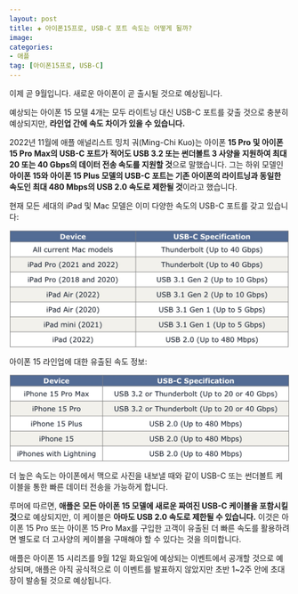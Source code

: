 ```yaml
---
layout: post  
title: ✚ 아이폰15프로, USB-C 포트 속도는 어떻게 될까?
image: 
categories:
- 애플
tag: [아이폰15프로, USB-C]
---
```


<p class="drop-korean">
이제 곧 9월입니다. 새로운 아이폰이 곧 출시될 것으로 예상됩니다.
</p>


예상되는 아이폰 15 모델 4개는 모두 라이트닝 대신 USB-C 포트를 갖출 것으로 충분히 예상되지만, **라인업 간에 속도 차이가 있을 수 있습니다.**

2022년 11월에 애플 애널리스트 밍치 궈(Ming-Chi Kuo)는 아이폰 **15 Pro 및 아이폰 15 Pro Max의 USB-C 포트가 적어도 USB 3.2 또는 썬더볼트 3 사양을 지원하여 최대 20 또는 40 Gbps의 데이터 전송 속도를 지원할 것**으로 말했습니다. 그는 하위 모델인 **아이폰 15와 아이폰 15 Plus 모델의 USB-C 포트는 기존 아이폰의 라이트닝과 동일한 속도인 최대 480 Mbps의 USB 2.0 속도로 제한될 것**이라고 했습니다.

현재 모든 세대의 iPad 및 Mac 모델은 이미 다양한 속도의 USB-C 포트를 갖고 있습니다:
<div class="markdown-image">
<img src="/assets/article_images/2023-08-29-usbc-velocity/1.jpg" alt="" align="middle"/> </div>

아이폰 15 라인업에 대한 유출된 속도 정보:
<div class="markdown-image">
<img src="/assets/article_images/2023-08-29-usbc-velocity/2.jpg" alt="" align="middle"/> </div>

더 높은 속도는 아이폰에서 맥으로 사진을 내보낼 때와 같이 USB-C 또는 썬더볼트 케이블을 통한 빠른 데이터 전송을 가능하게 합니다.

루머에 따르면, **애플은 모든 아이폰 15 모델에 새로운 짜여진 USB-C 케이블을 포함시킬 것**으로 예상되지만, 이 케이블은 **아마도 USB 2.0 속도로 제한될 수 있습니다.** 이것은 아이폰 15 Pro 또는 아이폰 15 Pro Max를 구입한 고객이 유출된 더 빠른 속도를 활용하려면 별도로 더 고사양의 케이블을 구매해야 할 수 있다는 것을 의미합니다.

애플은 아이폰 15 시리즈를 9월 12일 화요일에 예상되는 이벤트에서 공개할 것으로 예상되며, 애플은 아직 공식적으로 이 이벤트를 발표하지 않았지만 초반 1~2주 안에 초대장이 발송될 것으로 예상됩니다.